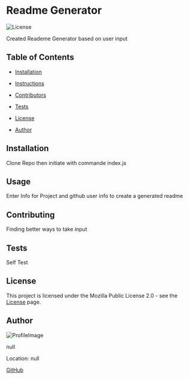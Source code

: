 # Readme Generator

![License](https://img.shields.io/static/v1?label=license&message=Mozilla+2.0&color=yellow) 

Created Reademe Generator based on user input

## Table of Contents

* [Installation](#Installation)

* [Instructions](#Instructions)

* [Contributors](#Contributors)

* [Tests](#Tests)

* [License](#License)

* [Author](#Author)

## Installation

Clone Repo then initiate with commande   index.js

## Usage

Enter Info for Project and github user info to create a generated readme

## Contributing

Finding better ways to take input

## Tests

Self Test

## License

This project is licensed under the Mozilla Public License 2.0 - see the [License](https://choosealicense.com/licenses/mpl-2.0/) page.

## Author

![ProfileImage](https://avatars.githubusercontent.com/u/157924150?v=4)

null

Location: null

[GitHub](https://github.com/Cyrus8685)